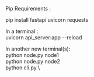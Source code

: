Pip Requirements :

pip install fastapi uvicorn requests


In a terminal : \
uvicorn api_server:app --reload

In another new terminal(s): \
python node.py node1 \
python node.py node2 \
python cli.py \

